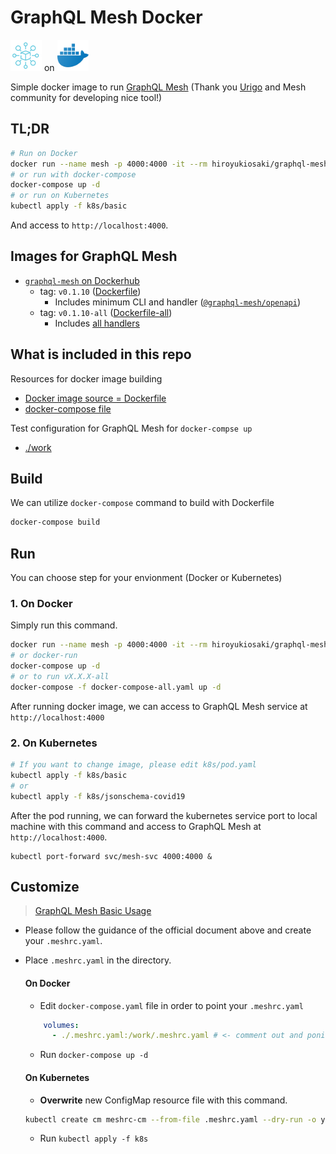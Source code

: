 # GraphQL Mesh Docker

<img src="img/mesh.png" width=50px> on <img src="img/docker.png" width=50px>

Simple docker image to run [GraphQL Mesh](https://github.com/Urigo/graphql-mesh) (Thank you [Urigo](https://github.com/Urigo) and Mesh community for developing nice tool!)

## TL;DR

```sh
# Run on Docker
docker run --name mesh -p 4000:4000 -it --rm hiroyukiosaki/graphql-mesh:v0.1.10
# or run with docker-compose
docker-compose up -d
# or run on Kubernetes
kubectl apply -f k8s/basic
```

And access to `http://localhost:4000`.

## Images for GraphQL Mesh

- [`graphql-mesh` on Dockerhub](https://hub.docker.com/repository/docker/hiroyukiosaki/graphql-mesh)
  - tag: `v0.1.10` ([Dockerfile](./Dockerfile))
    - Includes minimum CLI and handler ([`@graphql-mesh/openapi`](https://graphql-mesh.com/docs/handlers/openapi))
  - tag: `v0.1.10-all` ([Dockerfile-all](./Dockerfile))
    - Includes [all handlers](https://graphql-mesh.com/docs/handlers/available-handlers/)

## What is included in this repo

Resources for docker image building
- [Docker image source = Dockerfile](./Dockerfile)
- [docker-compose file](./docker-compose.yaml)

Test configuration for GraphQL Mesh for `docker-compse up`
- [./work](./work)

## Build

We can utilize `docker-compose` command to build with Dockerfile

```sh
docker-compose build
```

## Run

You can choose step for your envionment (Docker or Kubernetes)

### 1. On Docker 

Simply run this command.

```sh
docker run --name mesh -p 4000:4000 -it --rm hiroyukiosaki/graphql-mesh:v0.1.10
# or docker-run
docker-compose up -d
# or to run vX.X.X-all
docker-compose -f docker-compose-all.yaml up -d
```

After running docker image, we can access to GraphQL Mesh service at `http://localhost:4000`

### 2. On Kubernetes

```sh
# If you want to change image, please edit k8s/pod.yaml
kubectl apply -f k8s/basic
# or
kubectl apply -f k8s/jsonschema-covid19
```

After the pod running, we can forward the kubernetes service port to local machine with this command and access to GraphQL Mesh at `http://localhost:4000`.

```
kubectl port-forward svc/mesh-svc 4000:4000 &
```


## Customize

> [GraphQL Mesh Basic Usage](https://graphql-mesh.com/docs/getting-started/basic-example/)

- Please follow the guidance of the official document above and create your `.meshrc.yaml`.
- Place `.meshrc.yaml` in the directory.

  #### On Docker
  - Edit `docker-compose.yaml` file in order to point your `.meshrc.yaml`

  ```yaml
      volumes:
        - ./.meshrc.yaml:/work/.meshrc.yaml # <- comment out and ponit your .meshrc.yaml
  ```
  - Run `docker-compose up -d`

  #### On Kubernetes
  - **Overwrite** new ConfigMap resource file with this command.

  ```sh
  kubectl create cm meshrc-cm --from-file .meshrc.yaml --dry-run -o yaml> k8s/basic/meshrc-cm.yaml
  ```
  - Run `kubectl apply -f k8s`
